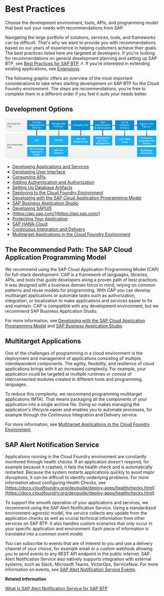 <!-- loio0859096d340b45dfb39417a01870ad95 -->

# Best Practices

Choose the development environment, tools, APIs, and programming model that best suit your needs with recommendations from SAP.

Navigating the large portfolio of solutions, services, tools, and frameworks can be difficult. That's why we want to provide you with recommendations based on our years of experience in helping customers achieve their goals. The best practices listed here are targeted at developers. If you're looking for recommendations on general development planning and setting up SAP BTP, see [Best Practices for SAP BTP](https://help.sap.com/viewer/a04508c1a6b24e2fa0cbabc8b8e361ad/Internal/en-US/9f2bb927464e4d1ba3d13b2d79ca9bd1.html "This document helps you plan and set up your landscape and your lifecycle management for running applications on SAP Business Technology Platform (SAP BTP). It contains best practices and recommendations for planning development projects – from setting up the correct organizational structure to creating an account and security model, to developing and operating applications.") :arrow_upper_right:. If you're interested in extending existing applications, see [Extensions](../40-extensions/extensions-08b1eff.md).

The following graphic offers an overview of the most important considerations to take when starting development on SAP BTP for the Cloud Foundry environment. The steps are recommendations, you're free to complete them in a different order if you feel it suits your needs better.



<a name="loio0859096d340b45dfb39417a01870ad95__section_iml_hwp_vnb"/>

## Development Options

![](images/Image_Map_Best_Practives_Overview_a356b5a.png)

-   [Developing Applications and Services](developing-applications-and-services-68e2ece.md)
-   [Developing User Interface](developing-user-interface-a6ea5f0.md)
-   [Consuming APIs](consuming-apis-d4cae3e.md)
-   [Adding Authentication and Authorization](adding-authentication-and-authorization-419ae2e.md)
-   [Setting Up Database Artifacts](setting-up-database-artifacts-3cd6954.md)
-   [Deploying to the Cloud Foundry Environment](deploying-to-the-cloud-foundry-environment-2a21055.md)
-   [Developing with the SAP Cloud Application Programming Model](developing-with-the-sap-cloud-application-programming-model-00823f9.md)
-   [SAP Business Application Studio](sap-business-application-studio-c736960.md)
-   [Developing SAPUI5](developing-sapui5-839cb81.md)
-   [https://api.sap.com/](https://api.sap.com/)
-   [Protecting Your Application](protecting-your-application-7c5c565.md)
-   [SAP HANA Cloud](developing-sap-hana-in-the-cloud-foundry-environment-14224d7.md#loioa697b1b1b5ad4b598378ff0fa091fa35)
-   [Continuous Integration and Delivery](continuous-integration-and-delivery-fdead30.md#loiofdead30953d24c0ca75768e2c3bcdd2c)
-   [Multitarget Applications in the Cloud Foundry Environment](multitarget-applications-in-the-cloud-foundry-environment-d04fc0e.md)



<a name="loio0859096d340b45dfb39417a01870ad95__section_t1s_4sr_4nb"/>

## The Recommended Path: The SAP Cloud Application Programming Model

We recommend using the SAP Cloud Application Programming Model \(CAP\) for full-stack development. CAP is a framework of languages, libraries, APIs, and tools that guide developers along a proven path of best practices. It was designed with a business domain focus in mind, relying on common patterns and reuse models for programming. With CAP you can develop multitarget applications or automate tasks such as authorization, integration, or localization to make applications and services easier to fix and maintain. CAP is compatible with any development environment, but we recommend SAP Business Application Studio.

For more information, see [Developing with the SAP Cloud Application Programming Model](developing-with-the-sap-cloud-application-programming-model-00823f9.md) and [SAP Business Application Studio](https://help.sap.com/viewer/product/SAP%20Business%20Application%20Studio/Cloud/en-US).



<a name="loio0859096d340b45dfb39417a01870ad95__section_uxs_rvm_pnb"/>

## Multitarget Applications

One of the challenges of programming in a cloud environment is the deployment and management of applications consisting of multiple, interdependent components. The agility, flexibility, and resilience of cloud applications brings with it an increased complexity. For example, your application could be targeted at multiple runtimes or consist of interconnected modules created in different tools and programming languages.

To reduce this complexity, we recommend programming multitarget applications \(MTA\). That means packaging all the components of your application into a single archive file. Doing so makes managing the application's lifecycle easier and enables you to automate processes, for example through the Continuous Integration and Delivery service.

For more information, see [Multitarget Applications in the Cloud Foundry Environment](multitarget-applications-in-the-cloud-foundry-environment-d04fc0e.md).



<a name="loio0859096d340b45dfb39417a01870ad95__section_gtq_h24_ppb"/>

## SAP Alert Notification Service

Applications running in the Cloud Foundry environment are constantly monitored through health checks. If an application doesn't respond, for example because it crashed, it fails the health check and is automatically restarted. Because the system restarts applications quickly to avoid major disruptions, it can be difficult to identify underlying problems. For more information about configuring Health Checks, see [https://docs.cloudfoundry.org/devguide/deploy-apps/healthchecks.html](https://docs.cloudfoundry.org/devguide/deploy-apps/healthchecks.html)

To support the smooth operation of your applications and services, we recommend using the SAP Alert Notification Service. Using a standardized environment-agnostic model, the service collects any update from the application checks as well as crucial technical information from other services on SAP BTP. It also handles custom scenarios that only occur in your specific application and environment. Each piece of information is translated into a common event model.

You can subscribe to events that are of interest to you and use a delivery channel of your choice, for example email or a custom webhook allowing you to send events to any REST API endpoint in the public internet. SAP Alert Notification Service also natively supports integration with external systems, such as Slack, Microsoft Teams, VictorOps, ServiceNow. For more information on events, see [SAP Alert Notification Service Events](https://help.sap.com/viewer/5967a369d4b74f7a9c2b91f5df8e6ab6/latest/en-US/eaaa37e6ff62486ebb849507dc33abc6.html).

**Related Information**  


[What Is SAP Alert Notification Service for SAP BTP](https://help.sap.com/viewer/5967a369d4b74f7a9c2b91f5df8e6ab6/latest/en-US/086361cb02fb467993acd6f9515607d4.html)

